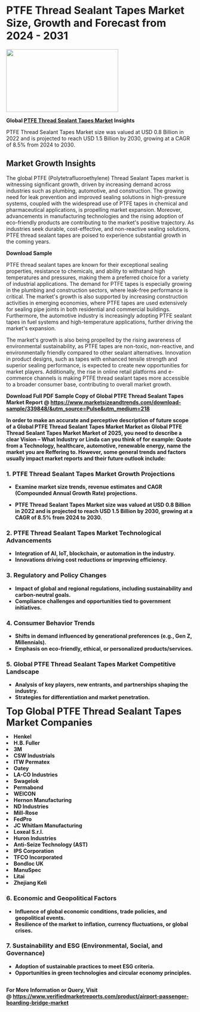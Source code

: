 <H1>PTFE Thread Sealant Tapes Market Size, Growth and Forecast from 2024 - 2031</H1><img class="aligncenter size-medium wp-image-584254" src="https://thirdeyenews.in/wp-content/uploads/2024/09/Global-Market-Research-300x168.jpeg" alt="" width="300" height="168" /><p><strong>Global&nbsp;<a href="https://www.marketsizeandtrends.com/download-sample/339848/&amp;utm_source=Pulse&amp;utm_medium=218">PTFE Thread Sealant Tapes Market</a> Insights</strong></p><p>PTFE Thread Sealant Tapes Market size was valued at USD 0.8 Billion in 2022 and is projected to reach USD 1.5 Billion by 2030, growing at a CAGR of 8.5% from 2024 to 2030.</p><p><h2>Market Growth Insights</h2> <p>The global PTFE (Polytetrafluoroethylene) Thread Sealant Tapes market is witnessing significant growth, driven by increasing demand across industries such as plumbing, automotive, and construction. The growing need for leak prevention and improved sealing solutions in high-pressure systems, coupled with the widespread use of PTFE tapes in chemical and pharmaceutical applications, is propelling market expansion. Moreover, advancements in manufacturing technologies and the rising adoption of eco-friendly products are contributing to the market's positive trajectory. As industries seek durable, cost-effective, and non-reactive sealing solutions, PTFE thread sealant tapes are poised to experience substantial growth in the coming years.</p> <p><strong>Download Sample</strong></p> <p>PTFE thread sealant tapes are known for their exceptional sealing properties, resistance to chemicals, and ability to withstand high temperatures and pressures, making them a preferred choice for a variety of industrial applications. The demand for PTFE tapes is especially growing in the plumbing and construction sectors, where leak-free performance is critical. The market's growth is also supported by increasing construction activities in emerging economies, where PTFE tapes are used extensively for sealing pipe joints in both residential and commercial buildings. Furthermore, the automotive industry is increasingly adopting PTFE sealant tapes in fuel systems and high-temperature applications, further driving the market's expansion.</p> <p>The market's growth is also being propelled by the rising awareness of environmental sustainability, as PTFE tapes are non-toxic, non-reactive, and environmentally friendly compared to other sealant alternatives. Innovation in product designs, such as tapes with enhanced tensile strength and superior sealing performance, is expected to create new opportunities for market players. Additionally, the rise in online retail platforms and e-commerce channels is making PTFE thread sealant tapes more accessible to a broader consumer base, contributing to overall market growth.</p> <p><strong></p><p><span class=""><strong>Download Full PDF Sample Copy of Global PTFE Thread Sealant Tapes Market Report</strong> @ <a href="https://www.marketsizeandtrends.com/download-sample/339848/&amp;utm_source=Pulse&amp;utm_medium=218" target="_blank">https://www.marketsizeandtrends.com/download-sample/339848/&amp;utm_source=Pulse&amp;utm_medium=218</a></span></p><p>In order to make an accurate and perceptive description of future scope of a Global&nbsp;PTFE Thread Sealant Tapes Market Market as Global&nbsp;PTFE Thread Sealant Tapes Market Market of 2025, you need to describe a clear Vision &ndash; What Industry or Linda can you think of for example: Quote from a Technology, healthcare, automotive, renewable energy, name the market you are Reffering to. However, some general trends and factors usually impact market reports and their future outlook include:</p><h3>1.&nbsp;<strong>PTFE Thread Sealant Tapes Market Growth Projections</strong></h3><ul><li>Examine market size trends, revenue estimates and CAGR (Compounded Annual Growth Rate) projections.</li><li><p>PTFE Thread Sealant Tapes Market size was valued at USD 0.8 Billion in 2022 and is projected to reach USD 1.5 Billion by 2030, growing at a CAGR of 8.5% from 2024 to 2030.</p></li></ul><h3>2.&nbsp;<strong>PTFE Thread Sealant Tapes Market Technological Advancements</strong></h3><ul><li>Integration of AI, IoT, blockchain, or automation in the industry.</li><li>Innovations driving cost reductions or improving efficiency.</li></ul><h3>3.&nbsp;<strong>Regulatory and Policy Changes</strong></h3><ul><li>Impact of global and regional regulations, including sustainability and carbon-neutral goals.</li><li>Compliance challenges and opportunities tied to government initiatives.</li></ul><h3>4.&nbsp;<strong>Consumer Behavior Trends</strong></h3><ul><li>Shifts in demand influenced by generational preferences (e.g., Gen Z, Millennials).</li><li>Emphasis on eco-friendly, ethical, or personalized products/services.</li></ul><h3>5.&nbsp;<strong>Global PTFE Thread Sealant Tapes Market Competitive Landscape</strong></h3><ul><li>Analysis of key players, new entrants, and partnerships shaping the industry.</li><li>Strategies for differentiation and market penetration.</li></ul><p data-pm-slice="1 1 []"><span style="color: inherit; font-family: inherit; font-size: 25px;">Top Global PTFE Thread Sealant Tapes Market Companies</span></p><div class="" data-test-id=""><p><li>Henkel</li><li> H.B. Fuller</li><li> 3M</li><li> CSW Industrials</li><li> ITW Permatex</li><li> Oatey</li><li> LA-CO Industries</li><li> Swagelok</li><li> Permabond</li><li> WEICON</li><li> Hernon Manufacturing</li><li> ND Industries</li><li> Mill-Rose</li><li> FedPro</li><li> JC Whitlam Manufacturing</li><li> Loxeal S.r.l.</li><li> Huron Industries</li><li> Anti-Seize Technology (AST)</li><li> IPS Corporation</li><li> TFCO Incorporated</li><li> Bondloc UK</li><li> ManuSpec</li><li> Litai</li><li> Zhejiang Keli</li></p></div><h3>6.&nbsp;<strong>Economic and Geopolitical Factors</strong></h3><ul><li>Influence of global economic conditions, trade policies, and geopolitical events.</li><li>Resilience of the market to inflation, currency fluctuations, or global crises.</li></ul><h3>7.&nbsp;<strong>Sustainability and ESG (Environmental, Social, and Governance)</strong></h3><ul><li>Adoption of sustainable practices to meet ESG criteria.</li><li>Opportunities in green technologies and circular economy principles.</li></ul><h2><strong style="font-size: 14px;">For More Information or Query, Visit @&nbsp;</strong><a style="background-color: #ffffff; font-size: 14px;" href="https://www.marketsizeandtrends.com/report/ptfe-thread-sealant-tapes-market/" target="_blank">https://www.verifiedmarketreports.com/product/airport-passenger-boarding-bridge-market</a></h2>
